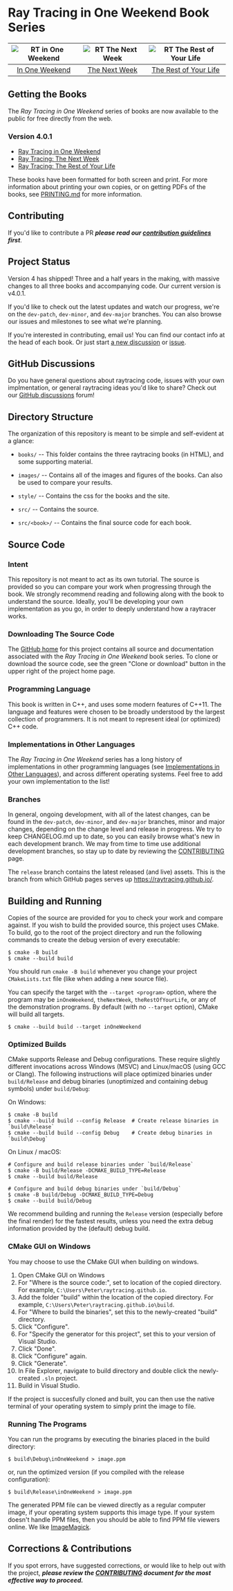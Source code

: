 Ray Tracing in One Weekend Book Series
====================================================================================================

| ![RT in One Weekend][cover1] | ![RT The Next Week][cover2] | ![RT The Rest of Your Life][cover3] |
|:----------------------------:|:---------------------------:|:-----------------------------------:|
|   [In One Weekend][book1]    |   [The Next Week][book2]    |   [The Rest of Your Life][book3]    |


Getting the Books
------------------
The _Ray Tracing in One Weekend_ series of books are now available to the public for free directly
from the web.

### Version 4.0.1

  - [Ray Tracing in One Weekend][web1]
  - [Ray Tracing: The Next Week][web2]
  - [Ray Tracing: The Rest of Your Life][web3]

These books have been formatted for both screen and print. For more information about printing your
own copies, or on getting PDFs of the books, see [PRINTING.md][] for more information.


Contributing
-------------
If you'd like to contribute a PR _**please read our [contribution guidelines][CONTRIBUTING]
first**_.


Project Status
---------------
Version 4 has shipped! Three and a half years in the making, with massive changes to all three books
and accompanying code. Our current version is v4.0.1.

If you'd like to check out the latest updates and watch our progress, we're on the `dev-patch`,
`dev-minor`, and `dev-major` branches. You can also browse our issues and milestones to see what
we're planning.

If you're interested in contributing, email us! You can find our contact info at the head of each
book. Or just start [a new discussion][discussions] or [issue][issues].


GitHub Discussions
------------------
Do you have general questions about raytracing code, issues with your own implmentation, or general
raytracing ideas you'd like to share? Check out our [GitHub discussions][discussions] forum!


Directory Structure
-------------------
The organization of this repository is meant to be simple and self-evident at a glance:

  - `books/` --
    This folder contains the three raytracing books (in HTML), and some supporting material.

  - `images/` --
    Contains all of the images and figures of the books. Can also be used to compare your
    results.

  - `style/` --
    Contains the css for the books and the site.

  - `src/` --
    Contains the source.

  - `src/<book>/` --
    Contains the final source code for each book.


Source Code
-----------
### Intent
This repository is not meant to act as its own tutorial. The source is provided so you can compare
your work when progressing through the book. We strongly recommend reading and following along with
the book to understand the source. Ideally, you'll be developing your own implementation as you go,
in order to deeply understand how a raytracer works.

### Downloading The Source Code
The [GitHub home][] for this project contains all source and documentation associated with the _Ray
Tracing in One Weekend_ book series. To clone or download the source code, see the green "Clone or
download" button in the upper right of the project home page.

### Programming Language
This book is written in C++, and uses some modern features of C++11. The language and features were
chosen to be broadly understood by the largest collection of programmers. It is not meant to
represent ideal (or optimized) C++ code.

### Implementations in Other Languages
The _Ray Tracing in One Weekend_ series has a long history of implementations in other programming
languages (see [Implementations in Other Languages][implementations]), and across different
operating systems. Feel free to add your own implementation to the list!

### Branches
In general, ongoing development, with all of the latest changes, can be found in the `dev-patch`,
`dev-minor`, and `dev-major` branches, minor and major changes, depending on the change level and
release in progress. We try to keep CHANGELOG.md up to date, so you can easily browse what's new in
each development branch. We may from time to time use additional development branches, so stay up to
date by reviewing the [CONTRIBUTING][] page.

The `release` branch contains the latest released (and live) assets. This is the branch from which
GitHub pages serves up https://raytracing.github.io/.


Building and Running
---------------------
Copies of the source are provided for you to check your work and compare against. If you wish to
build the provided source, this project uses CMake. To build, go to the root of the project
directory and run the following commands to create the debug version of every executable:

    $ cmake -B build
    $ cmake --build build

You should run `cmake -B build` whenever you change your project `CMakeLists.txt` file (like when
adding a new source file).

You can specify the target with the `--target <program>` option, where the program may be
`inOneWeekend`, `theNextWeek`, `theRestOfYourLife`, or any of the demonstration programs. By default
(with no `--target` option), CMake will build all targets.

    $ cmake --build build --target inOneWeekend

### Optimized Builds
CMake supports Release and Debug configurations. These require slightly different invocations
across Windows (MSVC) and Linux/macOS (using GCC or Clang). The following instructions will place
optimized binaries under `build/Release` and debug binaries (unoptimized and containing debug
symbols) under `build/Debug`:

On Windows:

```shell
$ cmake -B build
$ cmake --build build --config Release  # Create release binaries in `build\Release`
$ cmake --build build --config Debug    # Create debug binaries in `build\Debug`
```

On Linux / macOS:

```shell
# Configure and build release binaries under `build/Release`
$ cmake -B build/Release -DCMAKE_BUILD_TYPE=Release
$ cmake --build build/Release

# Configure and build debug binaries under `build/Debug`
$ cmake -B build/Debug -DCMAKE_BUILD_TYPE=Debug
$ cmake --build build/Debug
```

We recommend building and running the `Release` version (especially before the final render) for
the fastest results, unless you need the extra debug information provided by the (default) debug
build.

### CMake GUI on Windows
You may choose to use the CMake GUI when building on windows.

1. Open CMake GUI on Windows
2. For "Where is the source code:", set to location of the copied directory. For example,
   `C:\Users\Peter\raytracing.github.io`.
3. Add the folder "build" within the location of the copied directory. For example,
   `C:\Users\Peter\raytracing.github.io\build`.
4. For "Where to build the binaries", set this to the newly-created "build" directory.
5. Click "Configure".
6. For "Specify the generator for this project", set this to your version of Visual Studio.
7. Click "Done".
8. Click "Configure" again.
9. Click "Generate".
10. In File Explorer, navigate to build directory and double click the newly-created `.sln` project.
11. Build in Visual Studio.

If the project is succesfully cloned and built, you can then use the native terminal of your
operating system to simply print the image to file.

### Running The Programs

You can run the programs by executing the binaries placed in the build directory:

    $ build\Debug\inOneWeekend > image.ppm

or, run the optimized version (if you compiled with the release configuration):

    $ build\Release\inOneWeekend > image.ppm

The generated PPM file can be viewed directly as a regular computer image, if your operating system
supports this image type. If your system doesn't handle PPM files, then you should be able to find
PPM file viewers online. We like [ImageMagick][].


Corrections & Contributions
----------------------------
If you spot errors, have suggested corrections, or would like to help out with the project,
_**please review the [CONTRIBUTING][] document for the most effective way to proceed.**_



[book1]:           books/RayTracingInOneWeekend.html
[book2]:           books/RayTracingTheNextWeek.html
[book3]:           books/RayTracingTheRestOfYourLife.html
[CONTRIBUTING]:    CONTRIBUTING.md
[cover1]:          images/cover/CoverRTW1-small.jpg
[cover2]:          images/cover/CoverRTW2-small.jpg
[cover3]:          images/cover/CoverRTW3-small.jpg
[discussions]:     https://github.com/RayTracing/raytracing.github.io/discussions/
[GitHub home]:     https://github.com/RayTracing/raytracing.github.io/
[ImageMagick]:     https://imagemagick.org/
[implementations]: https://github.com/RayTracing/raytracing.github.io/wiki/Implementations
[issues]:          https://github.com/RayTracing/raytracing.github.io/issues/
[PRINTING.md]:     PRINTING.md
[web1]:            https://raytracing.github.io/books/RayTracingInOneWeekend.html
[web2]:            https://raytracing.github.io/books/RayTracingTheNextWeek.html
[web3]:            https://raytracing.github.io/books/RayTracingTheRestOfYourLife.html
